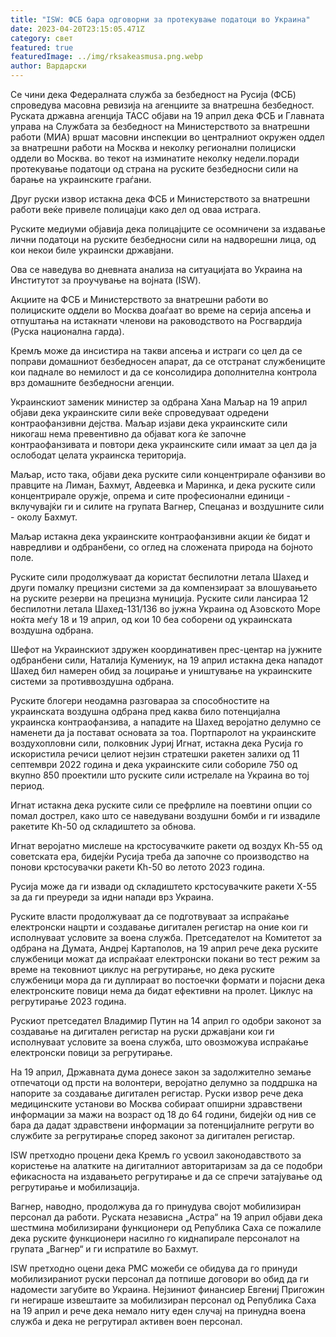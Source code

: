 ```yaml
---
title: "ISW: ФСБ бара одговорни за протекување податоци во Украина"
date: 2023-04-20T23:15:05.471Z
category: свет
featured: true
featuredImage: ../img/rksakeasmusa.png.webp
author: Вардарски
---
```


Се чини дека Федералната служба за безбедност на Русија (ФСБ) спроведува масовна ревизија на агенциите за внатрешна безбедност. Руската државна агенција ТАСС објави на 19 април дека ФСБ и Главната управа на Службата за безбедност на Министерството за внатрешни работи (МИА) вршат масовни инспекции во централниот окружен оддел за внатрешни работи на Москва и неколку регионални полициски оддели во Москва. во текот на изминатите неколку недели.поради протекување податоци од страна на руските безбедносни сили на барање на украинските граѓани.

Друг руски извор истакна дека ФСБ и Министерството за внатрешни работи веќе привеле полицајци како дел од оваа истрага.

Руските медиуми објавија дека полицајците се осомничени за издавање лични податоци на руските безбедносни сили на надворешни лица, од кои некои биле украински државјани.

Ова се наведува во дневната анализа на ситуацијата во Украина на Институтот за проучување на војната (ISW).

Акциите на ФСБ и Министерството за внатрешни работи во полициските оддели во Москва доаѓаат во време на серија апсења и отпуштања на истакнати членови на раководството на Росгвардија (Руска национална гарда).

Кремљ може да инсистира на такви апсења и истраги со цел да се поправи домашниот безбедносен апарат, да се отстранат службениците кои паднале во немилост и да се консолидира дополнителна контрола врз домашните безбедносни агенции.

Украинскиот заменик министер за одбрана Хана Маљар на 19 април објави дека украинските сили веќе спроведуваат одредени контраофанзивни дејства. Маљар изјави дека украинските сили никогаш нема превентивно да објават кога ќе започне контраофанзивата и повтори дека украинските сили имаат за цел да ја ослободат целата украинска територија.

Маљар, исто така, објави дека руските сили концентрирале офанзиви во правците на Лиман, Бахмут, Авдеевка и Маринка, и дека руските сили концентрирале оружје, опрема и сите професионални единици - вклучувајќи ги и силите на групата Вагнер, Спецаназ и воздушните сили - околу Бахмут.

Маљар истакна дека украинските контраофанзивни акции ќе бидат и навредливи и одбранбени, со оглед на сложената природа на бојното поле.

Руските сили продолжуваат да користат беспилотни летала Шахед и други помалку прецизни системи за да компензираат за влошувањето на руските резерви на прецизна муниција. Руските сили лансираа 12 беспилотни летала Шахед-131/136 во јужна Украина од Азовското Море ноќта меѓу 18 и 19 април, од кои 10 беа соборени од украинската воздушна одбрана.

Шефот на Украинскиот здружен координативен прес-центар на јужните одбранбени сили, Наталија Кумениук, на 19 април истакна дека нападот Шахед бил намерен обид за лоцирање и уништување на украинските системи за противвоздушна одбрана.

Руските блогери неодамна разговараа за способностите на украинската воздушна одбрана пред каква било потенцијална украинска контраофанзива, а нападите на Шахед веројатно делумно се наменети да ја постават основата за тоа. Портпаролот на украинските воздухопловни сили, полковник Јуриј Игнат, истакна дека Русија го искористила речиси целиот нејзин стратешки ракетен залихи од 11 септември 2022 година и дека украинските сили собориле 750 од вкупно 850 проектили што руските сили истрелале на Украина во тој период.

Игнат истакна дека руските сили се префрлиле на поевтини опции со помал дострел, како што се наведувани воздушни бомби и ги извадиле ракетите Kh-50 од складиштето за обнова.

Игнат веројатно мислеше на крстосувачките ракети од воздух Kh-55 од советската ера, бидејќи Русија треба да започне со производство на понови крстосувачки ракети Kh-50 во летото 2023 година.

Русија може да ги извади од складиштето крстосувачките ракети Х-55 за да ги преуреди за идни напади врз Украина.

Руските власти продолжуваат да се подготвуваат за испраќање електронски нацрти и создавање дигитален регистар на оние кои ги исполнуваат условите за воена служба. Претседателот на Комитетот за одбрана на Думата, Андреј Картаполов, на 19 април рече дека руските службеници можат да испраќаат електронски покани во тест режим за време на тековниот циклус на регрутирање, но дека руските службеници мора да ги дуплираат во постоечки формати и појасни дека електронските повици нема да бидат ефективни на пролет. Циклус на регрутирање 2023 година.

Рускиот претседател Владимир Путин на 14 април го одобри законот за создавање на дигитален регистар на руски државјани кои ги исполнуваат условите за воена служба, што овозможува испраќање електронски повици за регрутирање.

На 19 април, Државната дума донесе закон за задолжително земање отпечатоци од прсти на волонтери, веројатно делумно за поддршка на напорите за создавање дигитален регистар. Руски извор рече дека медицинските установи во Москва собираат опширни здравствени информации за мажи на возраст од 18 до 64 години, бидејќи од нив се бара да дадат здравствени информации за потенцијалните регрути во службите за регрутирање според законот за дигитален регистар.

ISW претходно процени дека Кремљ го усвоил законодавството за користење на алатките на дигиталниот авторитаризам за да се подобри ефикасноста на издавањето регрутирање и да се спречи затајување од регрутирање и мобилизација.

Вагнер, наводно, продолжува да го принудува својот мобилизиран персонал да работи. Руската независна „Астра“ на 19 април објави дека шестмина мобилизирани функционери од Република Саха се пожалиле дека руските функционери насилно го киднапирале персоналот на групата „Вагнер“ и ги испратиле во Бахмут.

ISW претходно оцени дека PMC можеби се обидува да го принуди мобилизираниот руски персонал да потпише договори во обид да ги надомести загубите во Украина. Нејзиниот финансиер Евгениј Пригожин ги негираше извештаите за мобилизиран персонал од Република Саха на 19 април и рече дека немало ниту еден случај на принудна воена служба и дека не регрутирал активен воен персонал.
